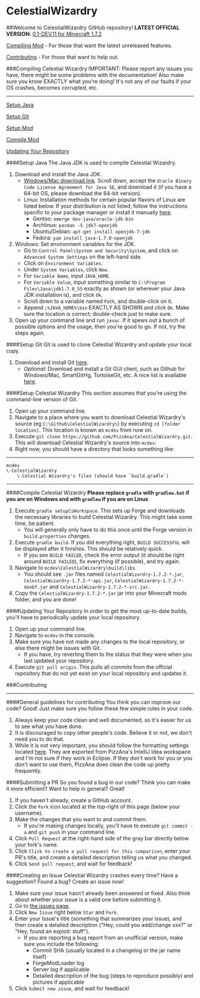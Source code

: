 CelestialWizardry
=================

##Welcome to CelestialWizardry GitHub repository!
**LATEST OFFICIAL VERSION**: [0.1-DEV.11 for Minecraft 1.7.2](http://copy.com/RUcI6qxo3BXp/CelestialWizardry-1.7.2-0.1-DEV.11.jar)

[Compiling Mod](#compiling-celestial-wizardry) - For those that want the latest unreleased features.

[Contributing](#contributing) - For those that want to help out.

###Compiling Celestial Wizardry
IMPORTANT: Please report any issues you have, there might be some problems with the documentation!
Also make sure you know EXACTLY what you're doing!  It's not any of our faults if your OS crashes, becomes corrupted, etc.
***
[Setup Java](#setup-java)

[Setup Git](#setup-git)

[Setup Mod](#setup-celestial-wizardry)

[Compile Mod](#compile-celestial-wizardry)

[Updating Your Repository](#updating-your-repository)

####Setup Java
The Java JDK is used to compile Celestial Wizardry.

1. Download and install the Java JDK.
	* [Windows/Mac download link](http://www.oracle.com/technetwork/java/javase/downloads/jdk7-downloads-1880260.html).  Scroll down, accept the `Oracle Binary Code License Agreement for Java SE`, and download it (if you have a 64-bit OS, please download the 64-bit version).
	* Linux: Installation methods for certain popular flavors of Linux are listed below.  If your distribution is not listed, follow the instructions specific to your package manager or install it manually [here](http://www.oracle.com/technetwork/java/javase/downloads/jdk7-downloads-1880260.html).
		* Gentoo: `emerge dev-java/oracle-jdk-bin`
		* Archlinux: `pacman -S jdk7-openjdk`
		* Ubuntu/Debian: `apt-get install openjdk-7-jdk`
		* Fedora: `yum install java-1.7.0-openjdk`
2. Windows: Set environment variables for the JDK.
    * Go to `Control Panel\System and Security\System`, and click on `Advanced System Settings` on the left-hand side.
    * Click on `Environment Variables`.
    * Under `System Variables`, click `New`.
    * For `Variable Name`, input `JAVA_HOME`.
    * For `Variable Value`, input something similar to `C:\Program Files\Java\jdk1.7.0_55` exactly as shown (or wherever your Java JDK installation is), and click `Ok`.
    * Scroll down to a variable named `Path`, and double-click on it.
    * Append `;%JAVA_HOME%\bin` EXACTLY AS SHOWN and click `Ok`.  Make sure the location is correct; double-check just to make sure.
3. Open up your command line and run `javac`.  If it spews out a bunch of possible options and the usage, then you're good to go.  If not, try the steps again.

####Setup Git
Git is used to clone Celestial Wizardry and update your local copy.

1. Download and install Git [here](http://git-scm.com/download/).
	* *Optional*: Download and install a Git GUI client, such as Github for Windows/Mac, SmartGitHg, TortoiseGit, etc.  A nice list is available [here](http://git-scm.com/downloads/guis).

####Setup Celestial Wizardry
This section assumes that you're using the command-line version of Git.

1. Open up your command line.
2. Navigate to a place where you want to download Celestial Wizardry's source (eg `C:\Github\CelestialWizardry\`) by executing `cd [folder location]`.  This location is known as `mcdev` from now on.
3. Execute `git clone https://github.com/PizzAna/CelestialWizardry.git`.  This will download Celestial Wizardry's source into `mcdev`.
4. Right now, you should have a directory that looks something like:

***
	mcdev
	\-CelestialWizardry
		\-Celestial Wizardry's files (should have `build.gradle`)
***

####Compile Celestial Wizardry
**Please replace `gradle` with `gradlew.bat` if you are on Windows and with `gradlew` if you are on Linux**

1. Execute `gradle setupCiWorkspace`. This sets up Forge and downloads the necessary libraries to build Celestial Wizardry.  This might take some time, be patient.
	* You will generally only have to do this once until the Forge version in `build.properties` changes.
2. Execute `gradle build`. If you did everything right, `BUILD SUCCESSFUL` will be displayed after it finishes.  This should be relatively quick.
    * If you see `BUILD FAILED`, check the error output (it should be right around `BUILD FAILED`), fix everything (if possible), and try again.
3. Navigate to `mcdev\CelestialWizardry\build\libs`.
    *  You should see `.jar` files named `CelestialWizardry-1.7.2-*.jar`, `CelestialWizardry-1.7.2-*-api.jar`, `CelestialWizardry-1.7.2-*-deobf.jar` and `CelestialWizardry-1.7.2-*-src.jar`.
4. Copy the `CelestialWizardry-1.7.2-*.jar` jar into your Minecraft mods folder, and you are done!

####Updating Your Repository
In order to get the most up-to-date builds, you'll have to periodically update your local repository.

1. Open up your command line.
2. Navigate to `mcdev` in the console.
3. Make sure you have not made any changes to the local repository, or else there might be issues with Git.
	* If you have, try reverting them to the status that they were when you last updated your repository.
4. Execute `git pull origin`.  This pulls all commits from the official repository that do not yet exist on your local repository and updates it.

###Contributing
***
####General guidelines for contributing
You think you can improve our code? Good! Just make sure you follow these few simple rules in your code.

1. Always keep your code clean and well documented, so it's easier for us to see what you have done.
2. It is discouraged to copy other people's code. Believe it or not, we don't need you to do that.
3. While it is not very important, you should follow the formatting settings located [here](https://github.com/PizzAna/CelestialWizardry/blob/master/settings.jar). They are exported from PizzAna's IntelliJ Idea workspace and I'm not sure if they work in Eclipse. If they don't work for you or you don't want to use them, PizzAna does clean the code up pretty frequently.

####Submitting a PR
So you found a bug in our code? Think you can make it more efficient? Want to help in general? Great!

1. If you haven't already, create a GitHub account.
2. Click the `Fork` icon located at the top-right of this page (below your username).
3. Make the changes that you want to and commit them.
	* If you're making changes locally, you'll have to execute `git commit -a` and `git push` in your command line.
4. Click `Pull Request` at the right-hand side of the gray bar directly below your fork's name.
5. Click `Click to create a pull request for this comparison`, enter your PR's title, and create a detailed description telling us what you changed.
6. Click `Send pull request`, and wait for feedback!

####Creating an Issue
Celestial Wizardry crashes every time? Have a suggestion? Found a bug? Create an issue now!

1. Make sure your issue hasn't already been answered or fixed. Also think about whether your issue is a valid one before submitting it.
2. Go to [the issues page](https://github.com/PizzAna/CelestialWizardry/issues).
3. Click `New Issue` right below `Star` and `Fork`.
4. Enter your Issue's title (something that summarizes your issue), and then create a detailed description ("Hey, could you add/change xxx?" or "Hey, found an exploit:  stuff").
	* If you are reporting a bug report from an unofficial version, make sure you include the following:
		* Commit SHA (usually located in a changelog or the jar name itself)
		* ForgeModLoader log
		* Server log if applicable
		* Detailed description of the bug (steps to reproduce possibly) and pictures if applicable
5. Click `Submit new issue`, and wait for feedback!
